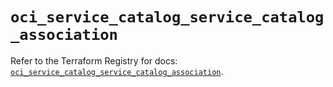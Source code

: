 # `oci_service_catalog_service_catalog_association`

Refer to the Terraform Registry for docs: [`oci_service_catalog_service_catalog_association`](https://registry.terraform.io/providers/oracle/oci/7.19.0/docs/resources/service_catalog_service_catalog_association).

